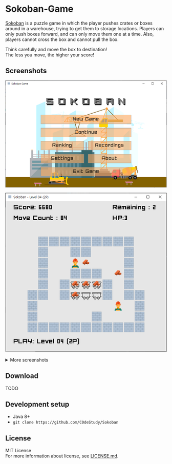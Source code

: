 # Sokoban-Game

[Sokoban](https://en.wikipedia.org/wiki/Sokoban) is a puzzle game in which the player pushes crates or boxes around in a warehouse, 
trying to get them to storage locations.
Players can only push boxes forward, and can only move them one at a time.
Also, players cannot cross the box and cannot pull the box.

Think carefully and move the box to destination! <br>
The less you move, the higher your score!

## Screenshots
<p align="center"><img src="https://raw.githubusercontent.com/C0deStudy/Sokoban/main/demo/main.png"></p>
<p align="center"><img src="https://raw.githubusercontent.com/C0deStudy/Sokoban/main/demo/play.png"></p>

<details>
  <summary>More screenshots</summary>

<p align="center"><img src="https://raw.githubusercontent.com/C0deStudy/Sokoban/main/demo/level.png"></p>
<p align="center"><img src="https://raw.githubusercontent.com/C0deStudy/Sokoban/main/demo/recording.png"></p>
</details>


## Download
TODO
<!-- https://github.com/C0deStudy/Sokoban/releases -->


## Development setup
+ Java 8+
+ `git clone https://github.com/C0deStudy/Sokoban`

## License
MIT License <br>
For more information about license, see [LICENSE.md](./LICENSE.md).
